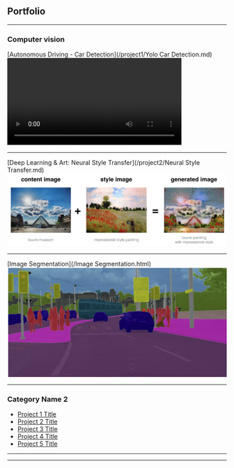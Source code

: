 ## Portfolio

---

### Computer vision 

[Autonomous Driving - Car Detection](/project1/Yolo Car Detection.md)
<video width="400" height="200" src="images/pred_video.mp4" type="video/mp4" controls>
</video>

---
[Deep Learning & Art: Neural Style Transfer](/project2/Neural Style Transfer.md)
<img src="project2/louvre_generated.png?raw=true"/>

---
[Image Segmentation](/Image Segmentation.html)
<img src="images/carseg.png?raw=true"/>

---

### Category Name 2

- [Project 1 Title](http://example.com/)
- [Project 2 Title](http://example.com/)
- [Project 3 Title](http://example.com/)
- [Project 4 Title](http://example.com/)
- [Project 5 Title](http://example.com/)

---




---
<!-- Remove above link if you don't want to attibute -->
